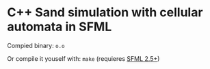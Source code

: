 # C++ Sand simulation with cellular automata in SFML
Compied binary: ```o.o``` 

Or compile it youself with: ```make``` (requieres [SFML 2.5+](https://www.sfml-dev.org/))
